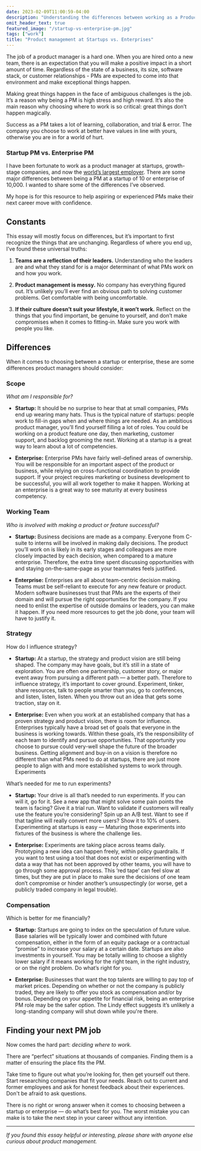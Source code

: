 ```yaml
---
date: 2023-02-09T11:00:59-04:00
description: "Understanding the differences between working as a Product Manager at early or late stage companies can make or break the next stage in your career."
omit_header_text: true
featured_image: "/startup-vs-enterprise-pm.jpg"
tags: ["work"]
title: "Product management at Startups vs. Enterprises"
---
```


The job of a product manager is a hard one. When you are hired onto a new team, there is an expectation that you will make a positive impact in a short amount of time. Regardless of the state of a business, its size, software stack, or customer relationships - PMs are expected to come into that environment and make exceptional things happen.

Making great things happen in the face of ambiguous challenges is the job. It’s a reason why being a PM is high stress and high reward. It’s also the main reason why choosing where to work is so critical: great things don’t happen magically. 

Success as a PM takes a lot of learning, collaboration, and trial & error. The company you choose to work at better have values in line with yours, otherwise you are in for a world of hurt.

### Startup PM vs. Enterprise PM
I have been fortunate to work as a product manager at startups, growth-stage companies, and now the [world’s largest employer](https://amazon.com/). There are some major differences between being a PM at a startup of 10 or enterprise of 10,000. I wanted to share some of the differences I’ve observed.

My hope is for this resource to help aspiring or experienced PMs make their next career move with confidence.

## Constants
This essay will mostly focus on differences, but it’s important to first recognize the things that are unchanging. Regardless of where you end up, I’ve found these universal truths:

1. **Teams are a reflection of their leaders.** Understanding who the leaders are and what they stand for is a major determinant of what PMs work on and how you work.

2. **Product management is messy.** No company has everything figured out. It’s unlikely you’ll ever find an obvious path to solving customer problems. Get comfortable with being uncomfortable.

3. **If their culture doesn’t suit your lifestyle, it won’t work.** Reflect on the things that you find important, be genuine to yourself, and don’t make compromises when it comes to fitting-in. Make sure you work with people you like.

## Differences
When it comes to choosing between a startup or enterprise, these are some differences product managers should consider:

### Scope

*What am I responsible for?*

* **Startup:** It should be no surprise to hear that at small companies, PMs end up wearing many hats. Thus is the typical nature of startups: people work to fill-in gaps when and where things are needed. As an ambitious product manager, you’ll find yourself filling a lot of roles. You could be working on a product feature one day, then marketing, customer support, and backlog grooming the next. Working at a startup is a great way to learn about a lot of competencies.

* **Enterprise:** Enterprise PMs have fairly well-defined areas of ownership. You will be responsible for an important aspect of the product or business, while relying on cross-functional coordination to provide support. If your project requires marketing or business development to be successful, you will all work together to make it happen. Working at an enterprise is a great way to see maturity at every business competency.

### Working Team
*Who is involved with making a product or feature successful?*

* **Startup:** Business decisions are made as a company. Everyone from C-suite to interns will be involved in making daily decisions. The product you’ll work on is likely in its early stages and colleagues are more closely impacted by each decision, when compared to a mature enterprise. Therefore, the extra time spent discussing opportunities with and staying on-the-same-page as your teammates feels justified.

* **Enterprise:** Enterprises are all about team-centric decision making. Teams must be self-reliant to execute for any new feature or product. Modern software businesses trust that PMs are the experts of their domain and will pursue the right opportunities for the company. If you need to enlist the expertise of outside domains or leaders, you can make it happen. If you need more resources to get the job done, your team will have to justify it.

### Strategy
How do I influence strategy?

* **Startup:** At a startup, the strategy and product vision are still being shaped. The company may have goals, but it’s still in a state of exploration. You are often one partnership, customer story, or major event away from pursuing a different path — a better path. Therefore to influence strategy, it’s important to cover ground. Experiment, tinker, share resources, talk to people smarter than you, go to conferences, and listen, listen, listen. When you throw out an idea that gets some traction, stay on it.

* **Enterprise:** Even when you work at an established company that has a proven strategy and product vision, there is room for influence. Enterprises typically have a broad set of goals that everyone in the business is working towards. Within these goals, it’s the responsibility of each team to identify and pursue opportunities. That opportunity you choose to pursue could very-well shape the future of the broader business. Getting alignment and buy-in on a vision is therefore no different than what PMs need to do at startups, there are just more people to align with and more established systems to work through.
Experiments

What’s needed for me to run experiments?

* **Startup:** Your drive is all that’s needed to run experiments. If you can will it, go for it. See a new app that might solve some pain points the team is facing? Give it a trial run. Want to validate if customers will really use the feature you’re considering? Spin up an A/B test. Want to see if that tagline will really convert more users? Show it to 10% of users. Experimenting at startups is easy — Maturing those experiments into fixtures of the business is where the challenge lies.

* **Enterprise:** Experiments are taking place across teams daily. Prototyping a new idea can happen freely, within policy guardrails. If you want to test using a tool that does not exist or experimenting with data a way that has not been approved by other teams, you will have to go through some approval process. This ‘red tape’ can feel slow at times, but they are put in place to make sure the decisions of one team don’t compromise or hinder another’s unsuspectingly (or worse, get a publicly traded company in legal trouble).

### Compensation

Which is better for me financially?

* **Startup:** Startups are going to index on the speculation of future value. Base salaries will be typically lower and combined with future compensation, either in the form of an equity package or a contractual “promise” to increase your salary at a certain date. Startups are also investments in yourself. You may be totally willing to choose a slightly lower salary if it means working for the right team, in the right industry, or on the right problem. Do what’s right for you.

* **Enterprise:** Businesses that want the top talents are willing to pay top of market prices. Depending on whether or not the company is publicly traded, they are likely to offer you stock as compensation and/or by bonus. Depending on your appetite for financial risk, being an enterprise PM role may be the safer option. The Lindy effect suggests it’s unlikely a long-standing company will shut down while you're there.

## Finding your next PM job

Now comes the hard part: *deciding where to work.*

There are “perfect” situations at thousands of companies. Finding them is a matter of ensuring the place fits the PM.

Take time to figure out what you’re looking for, then get yourself out there. Start researching companies that fit your needs. Reach out to current and former employees and ask for honest feedback about their experiences. Don't be afraid to ask questions.

There is no right or wrong answer when it comes to choosing between a startup or enterprise — do what’s best for you. The worst mistake you can make is to take the next step in your career without any intention.

* * *

*If you found this essay helpful or interesting, please share with anyone else curious about product management.*
